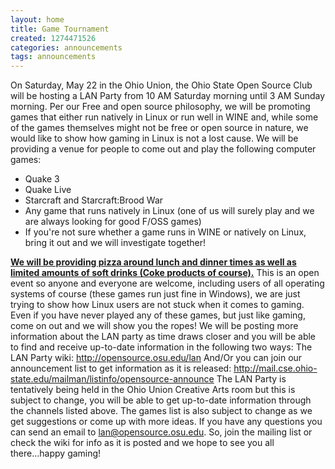 ```yaml
---
layout: home
title: Game Tournament
created: 1274471526
categories: announcements
tags: announcements
---
```

On Saturday, May 22 in the Ohio Union, the Ohio State Open Source Club will be hosting a LAN Party from 10 AM Saturday morning until 3 AM Sunday morning. Per our Free and open source philosophy, we will be promoting games that either run natively in Linux or run well in WINE and, while some of the games themselves might not be free or open source in nature, we would like to show how gaming in Linux is not a lost cause. We will be providing a venue for people to come out and play the following computer games:

*   Quake 3
*   Quake Live
*   Starcraft and Starcraft:Brood War
*   Any game that runs natively in Linux (one of us will surely play and we are always looking for good F/OSS games)
*   If you're not sure whether a game runs in WINE or natively on Linux, bring it out and we will investigate together!

<u>**We will be providing pizza around lunch and dinner times as well as limited amounts of soft drinks (Coke products of course).**</u> This is an open event so anyone and everyone are welcome, including users of all operating systems of course (these games run just fine in Windows), we are just trying to show how Linux users are not stuck when it comes to gaming. Even if you have never played any of these games, but just like gaming, come on out and we will show you the ropes! We will be posting more information about the LAN party as time draws closer and you will be able to find and receive up-to-date information in the following two ways: The LAN Party wiki: http://opensource.osu.edu/lan And/Or you can join our announcement list to get information as it is released: http://mail.cse.ohio-state.edu/mailman/listinfo/opensource-announce The LAN Party is tentatively being held in the Ohio Union Creative Arts room but this is subject to change, you will be able to get up-to-date information through the channels listed above. The games list is also subject to change as we get suggestions or come up with more ideas. If you have any questions you can send an email to lan@opensource.osu.edu. So, join the mailing list or check the wiki for info as it is posted and we hope to see you all there...happy gaming!
